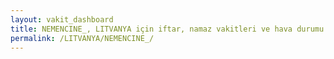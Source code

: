 ```yaml
---
layout: vakit_dashboard
title: NEMENCINE_, LITVANYA için iftar, namaz vakitleri ve hava durumu - ilçe/eyalet seç
permalink: /LITVANYA/NEMENCINE_/
---
```


<script type="text/javascript">
  var GLOBAL_COUNTRY = 'LITVANYA';
  var GLOBAL_CITY = 'NEMENCINE_';
  var GLOBAL_STATE = '';
  var lat = 72;
  var lon = 21;
</script>
